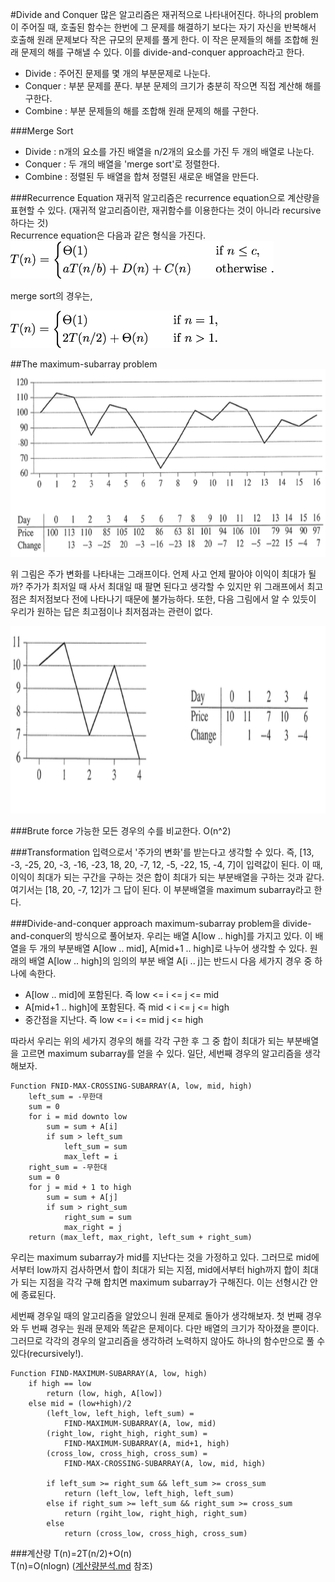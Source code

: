 #Divide and Conquer
많은 알고리즘은 재귀적으로 나타내어진다. 하나의 problem이 주어질 때, 호출된 함수는 한번에 그 문제를 해결하기 보다는 자기 자신을 반복해서 호출해 원래 문제보다 작은 규모의 문제를 풀게 한다. 이 작은 문제들의 해를 조합해 원래 문제의 해를 구해낼 수 있다. 이를 divide-and-conquer approach라고 한다.  

- Divide : 주어진 문제를 몇 개의 부분문제로 나눈다.  
- Conquer : 부분 문제를 푼다. 부분 문제의 크기가 충분히 작으면 직접 계산해 해를 구한다.  
- Combine : 부분 문제들의 해를 조합해 원래 문제의 해를 구한다.

###Merge Sort
- Divide : n개의 요소를 가진 배열을 n/2개의 요소를 가진 두 개의 배열로 나눈다.
- Conquer : 두 개의 배열을 'merge sort'로 정렬한다.
- Combine : 정렬된 두 배열을 합쳐 정렬된 새로운 배열을 만든다.  

###Recurrence Equation
재귀적 알고리즘은 recurrence equation으로 계산량을 표현할 수 있다. (재귀적 알고리즘이란, 재귀함수를 이용한다는 것이 아니라 recursive하다는 것)  
Recurrence equation은 다음과 같은 형식을 가진다.  
<img src="./fig/eq1.png" height="60px">  

merge sort의 경우는,  

<img src="./fig/eq2.png" height="60px">
  
##The maximum-subarray problem
<img src="./fig/fig1.png" height="300px">  

위 그림은 주가 변화를 나타내는 그래프이다. 언제 사고 언제 팔아야 이익이 최대가 될까? 주가가 최저일 때 사서 최대일 때 팔면 된다고 생각할 수 있지만 위 그래프에서 최고점은 최저점보다 전에 나타나기 때문에 불가능하다. 또한, 다음 그림에서 알 수 있듯이 우리가 원하는 답은 최고점이나 최저점과는 관련이 없다.  

<img src="./fig/fig2.png" height="300px">

###Brute force
가능한 모든 경우의 수를 비교한다. O(n^2)

###Transformation
입력으로서 '주가의 변화'를 받는다고 생각할 수 있다. 즉, [13, -3, -25, 20, -3, -16, -23, 18, 20, -7, 12, -5, -22, 15, -4, 7]이 입력값이 된다. 이 때, 이익이 최대가 되는 구간을 구하는 것은 합이 최대가 되는 부분배열을 구하는 것과 같다. 여기서는 [18, 20, -7, 12]가 그 답이 된다. 이 부분배열을 maximum subarray라고 한다.

###Divide-and-conquer approach
maximum-subarray problem을 divide-and-conquer의 방식으로 풀어보자. 우리는 배열 A[low .. high]를 가지고 있다. 이 배열을 두 개의 부분배열 A[low .. mid], A[mid+1 .. high]로 나누어 생각할 수 있다. 원래의 배열 A[low .. high]의 임의의 부분 배열 A[i .. j]는 반드시 다음 세가지 경우 중 하나에 속한다.

- A[low .. mid]에 포함된다. 즉 low <= i <= j <= mid
- A[mid+1 .. high]에 포함된다. 즉 mid < i <= j <= high
- 중간점을 지난다. 즉 low <= i <= mid j <= high

따라서 우리는 위의 세가지 경우의 해를 각각 구한 후 그 중 합이 최대가 되는 부분배열을 고르면 maximum subarray를 얻을 수 있다. 일단, 세번째 경우의 알고리즘을 생각해보자.


```
Function FNID-MAX-CROSSING-SUBARRAY(A, low, mid, high)
	left_sum = -무한대
	sum = 0
	for i = mid downto low
		sum = sum + A[i]
		if sum > left_sum
			left_sum = sum
			max_left = i
	right_sum = -무한대
	sum = 0
	for j = mid + 1 to high
		sum = sum + A[j]
		if sum > right_sum
			right_sum = sum
			max_right = j
	return (max_left, max_right, left_sum + right_sum)
```

우리는 maximum subarray가 mid를 지난다는 것을 가정하고 있다. 그러므로 mid에서부터 low까지 검사하면서 합이 최대가 되는 지점, mid에서부터 high까지 합이 최대가 되는 지점을 각각 구해 합치면 maximum subarray가 구해진다. 이는 선형시간 안에 종료된다.  

세번째 경우일 때의 알고리즘을 알았으니 원래 문제로 돌아가 생각해보자. 첫 번째 경우와 두 번째 경우는 원래 문제와 똑같은 문제이다. 다만 배열의 크기가 작아졌을 뿐이다. 그러므로 각각의 경우의 알고리즘을 생각하려 노력하지 않아도 하나의 함수만으로 풀 수 있다(recursively!).

```
Function FIND-MAXIMUM-SUBARRAY(A, low, high)
	if high == low
		return (low, high, A[low])
	else mid = (low+high)/2
		(left_low, left_high, left_sum) =
			FIND-MAXIMUM-SUBARRAY(A, low, mid)
		(right_low, right_high, right_sum) =
			FIND-MAXIMUM-SUBARRAY(A, mid+1, high)
		(cross_low, cross_high, cross_sum) = 
			FIND-MAX-CROSSING-SUBARRAY(A, low, mid, high)
			
		if left_sum >= right_sum && left_sum >= cross_sum
			return (left_low, left_high, left_sum)
		else if right_sum >= left_sum && right_sum >= cross_sum
			return (rgiht_low, right_high, right_sum)
		else
			return (cross_low, cross_high, cross_sum)
```
###계산량
T(n)=2T(n/2)+O(n)  
T(n)=O(nlogn) ([계산량분석.md](https://github.com/kdrl/AlgorithmStudy/blob/master/Dynamic-Programming/week6/계산량분석.md) 참조)
